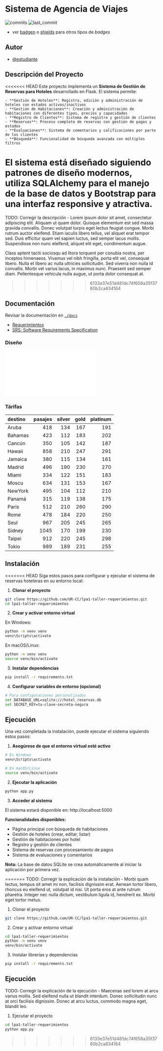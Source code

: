 # Sistema de Agencia de Viajes

![commits](https://badgen.net/github/commits/UR-CC/lp2-taller1?icon=github) 
![last_commit](https://img.shields.io/github/last-commit/UR-CC/lp2-taller1)

- ver [badgen](https://badgen.net/) o [shields](https://shields.io/) para otros tipos de _badges_

## Autor

- [@estudiante](https://www.github.com/estudiante)

## Descripción del Proyecto

<<<<<<< HEAD
Este proyecto implementa un **Sistema de Gestión de Reservas para Hoteles** desarrollado en Flask. El sistema permite:

	- **Gestión de Hoteles**: Registro, edición y administración de hoteles con estados activos/inactivos
	- **Gestión de Habitaciones**: Creación y administración de habitaciones con diferentes tipos, precios y capacidades
	- **Registro de Clientes**: Sistema de registro y gestión de clientes
	- **Reservas**: Proceso completo de reservas con gestión de pagos y estados
	- **Evaluaciones**: Sistema de comentarios y calificaciones por parte de los clientes
	- **Búsqueda**: Funcionalidad de búsqueda avanzada con múltiples filtros

El sistema está diseñado siguiendo patrones de diseño modernos, utiliza SQLAlchemy para el manejo de la base de datos y Bootstrap para una interfaz responsive y atractiva.
=======
TODO: Corregir la descripción - Lorem ipsum dolor sit amet, consectetur adipiscing elit. Aliquam ut quam dolor. Quisque elementum est sed massa gravida convallis. Donec volutpat turpis eget lectus feugiat congue. Morbi rutrum auctor eleifend. Etiam iaculis libero tellus, vel aliquet erat tempor sed. Duis efficitur quam vel sapien luctus, sed semper lacus mollis. Suspendisse non nunc eleifend, aliquet elit eget, condimentum augue.

Class aptent taciti sociosqu ad litora torquent per conubia nostra, per inceptos himenaeos. Vivamus vel nibh fringilla, porta elit vel, consequat libero. Nulla et libero ac nulla ultricies sollicitudin. Sed viverra non nulla id convallis. Morbi vel varius lacus, in maximus nunc. Praesent sed semper diam. Pellentesque vehicula nulla augue, ut porta dolor consequat at.
>>>>>>> 6133e37e51d481dc74f658a35f3760b2ca834164

## Documentación

Revisar la documentación en [`./docs`](./docs)

- [Requerimientos](./docs/requerimientos.md)
- [SRS: Software Requirements Specification](./docs/srs.md)

### Diseño

![Diagrama de Clases](./docs/diagramas.md)

### Tárifas

|destino|pasajes|silver|gold|platinum|
|:---|---:|---:|---:|---:|
|Aruba|418|134|167|191|
|Bahamas|423|112|183|202|
|Cancún|350|105|142|187|
|Hawaii|858|210|247|291|
|Jamaica|380|115|134|161|
|Madrid|496|190|230|270|
|Miami|334|122|151|183|
|Moscu|634|131|153|167|
|NewYork|495|104|112|210|
|Panamá|315|119|138|175|
|Paris|512|210|260|290|
|Rome|478|184|220|250|
|Seul|967|205|245|265|
|Sidney|1045|170|199|230|
|Taipei|912|220|245|298|
|Tokio|989|189|231|255|

## Instalación

<<<<<<< HEAD
Siga estos pasos para configurar y ejecutar el sistema de reservas hoteleras en su entorno local:

1. **Clonar el proyecto**
```bash
git clone https://github.com/UR-CC/lpa1-taller-requerimientos.git
cd lpa1-taller-requerimientos
```

2. **Crear y activar entorno virtual**

En Windows:
```bash
python -m venv venv
venv\Scripts\activate
```

En macOS/Linux:
```bash
python -m venv venv
source venv/bin/activate
```

3. **Instalar dependencias**
```bash
pip install -r requirements.txt
```

4. **Configurar variables de entorno (opcional)**
```bash
# Para configuraciones personalizadas
set DATABASE_URL=sqlite:///hotel_reservas.db
set SECRET_KEY=tu-clave-secreta-segura
```
    
## Ejecución

Una vez completada la instalación, puede ejecutar el sistema siguiendo estos pasos:

1. **Asegúrese de que el entorno virtual esté activo**
```bash
# En Windows
venv\Scripts\activate

# En macOS/Linux
source venv/bin/activate
```

2. **Ejecutar la aplicación**
```bash
python app.py
```

3. **Acceder al sistema**

El sistema estará disponible en: http://localhost:5000

**Funcionalidades disponibles:**
- Página principal con búsqueda de habitaciones
- Gestión de hoteles (crear, editar, listar)
- Gestión de habitaciones por hotel
- Registro y gestión de clientes
- Sistema de reservas con procesamiento de pagos
- Sistema de evaluaciones y comentarios

**Nota:** La base de datos SQLite se crea automáticamente al iniciar la aplicación por primera vez.

=======
TODO: Corregir la explicación de la instalación - Morbi quam lectus, tempus sit amet mi non, facilisis dignissim erat. Aenean tortor libero, rhoncus eu eleifend ut, volutpat id nisi. Ut porta eros at ante rutrum pharetra. Integer nec nulla dictum, vestibulum ligula id, hendrerit ex. Morbi eget tortor metus.

1. Clonar el proyecto
```bash
git clone https://github.com/UR-CC/lpa1-taller-requerimientos.git
```

2. Crear y activar entorno virtual
```bash
cd lpa1-taller-requerimientos
python -m venv venv
venv/bin/activate
```

3. Instalar librerías y dependencias
```bash
pip install -r requirements.txt
```
    
## Ejecución

TODO: Corregir la explicación de la ejecución - Maecenas sed lorem at arcu varius mollis. Sed eleifend nulla ut blandit interdum. Donec sollicitudin nunc at orci facilisis dignissim. Donec at arcu luctus, commodo magna eget, blandit leo.

1. Ejecutar el proyecto
```bash
cd lpa1-taller-requerimientos
python app.py
```

>>>>>>> 6133e37e51d481dc74f658a35f3760b2ca834164
